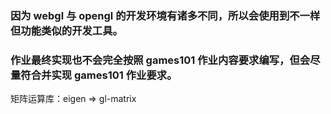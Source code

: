 ### 因为 webgl 与 opengl 的开发环境有诸多不同，所以会使用到不一样但功能类似的开发工具。
### 作业最终实现也不会完全按照 games101 作业内容要求编写，但会尽量符合并实现 games101 作业要求。

矩阵运算库：eigen => gl-matrix
